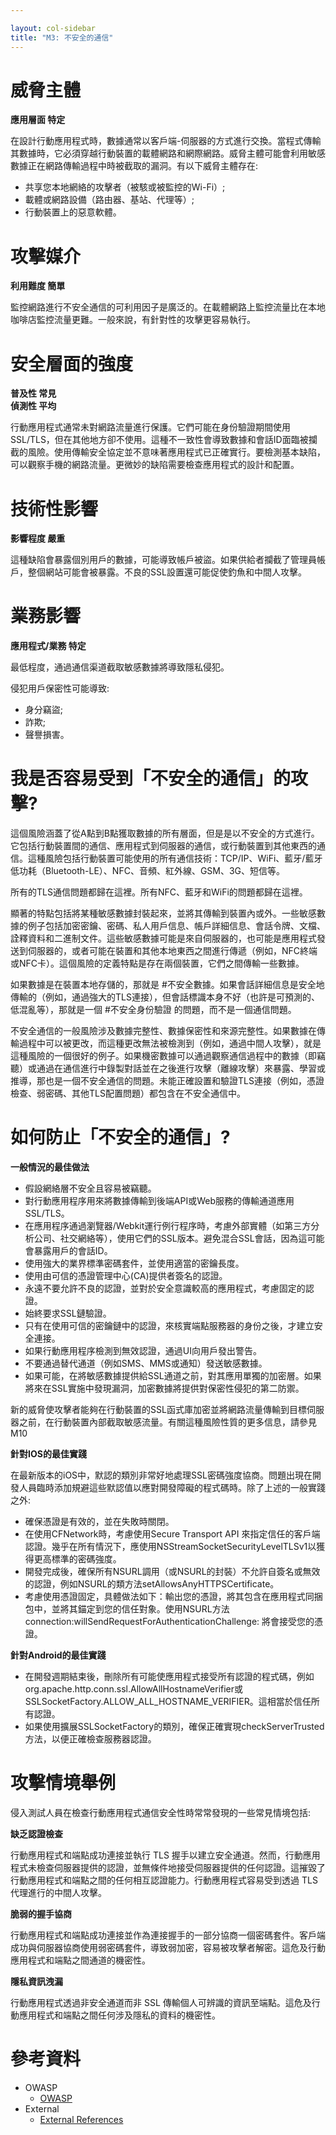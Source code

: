 ```yaml
---

layout: col-sidebar
title: "M3: 不安全的通信"
---
```


# 威脅主體

**應用層面 特定**

在設計行動應用程式時，數據通常以客戶端-伺服器的方式進行交換。當程式傳輸其數據時，它必須穿越行動裝置的載體網路和網際網路。威脅主體可能會利用敏感數據正在網路傳輸過程中時被截取的漏洞。有以下威脅主體存在:

- 共享您本地網絡的攻擊者（被駭或被監控的Wi-Fi）;
- 載體或網路設備（路由器、基站、代理等）; 
- 行動裝置上的惡意軟體。

# 攻擊媒介	

**利用難度 簡單**

監控網路進行不安全通信的可利用因子是廣泛的。在載體網路上監控流量比在本地咖啡店監控流量更難。一般來說，有針對性的攻擊更容易執行。

# 安全層面的強度

**普及性 常見** <br />
**偵測性 平均**

行動應用程式通常未對網路流量進行保護。它們可能在身份驗證期間使用SSL/TLS，但在其他地方卻不使用。這種不一致性會導致數據和會話ID面臨被攔截的風險。使用傳輸安全協定並不意味著應用程式已正確實行。要檢測基本缺陷，可以觀察手機的網路流量。更微妙的缺陷需要檢查應用程式的設計和配置。

# 技術性影響

**影響程度 嚴重**

這種缺陷會暴露個別用戶的數據，可能導致帳戶被盜。如果供給者攔截了管理員帳戶，整個網站可能會被暴露。不良的SSL設置還可能促使釣魚和中間人攻擊。

# 業務影響
	
**應用程式/業務 特定** 
		

最低程度，通過通信渠道截取敏感數據將導致隱私侵犯。

侵犯用戶保密性可能導致:

- 身分竊盜;
- 詐欺;
- 聲譽損害。

# 我是否容易受到「不安全的通信」的攻擊?

這個風險涵蓋了從A點到B點獲取數據的所有層面，但是是以不安全的方式進行。它包括行動裝置間的通信、應用程式到伺服器的通信，或行動裝置到其他東西的通信。這種風險包括行動裝置可能使用的所有通信技術：TCP/IP、WiFi、藍牙/藍牙低功耗（Bluetooth-LE）、NFC、音頻、紅外線、GSM、3G、短信等。

所有的TLS通信問題都歸在這裡。所有NFC、藍牙和WiFi的問題都歸在這裡。

顯著的特點包括將某種敏感數據封裝起來，並將其傳輸到裝置內或外。一些敏感數據的例子包括加密密鑰、密碼、私人用戶信息、帳戶詳細信息、會話令牌、文檔、詮釋資料和二進制文件。這些敏感數據可能是來自伺服器的，也可能是應用程式發送到伺服器的，或者可能在裝置和其他本地東西之間進行傳遞（例如，NFC終端或NFC卡）。這個風險的定義特點是存在兩個裝置，它們之間傳輸一些數據。

如果數據是在裝置本地存儲的，那就是 #不安全數據。如果會話詳細信息是安全地傳輸的（例如，通過強大的TLS連接），但會話標識本身不好（也許是可預測的、低混亂等），那就是一個 #不安全身份驗證 的問題，而不是一個通信問題。

不安全通信的一般風險涉及數據完整性、數據保密性和來源完整性。如果數據在傳輸過程中可以被更改，而這種更改無法被檢測到（例如，通過中間人攻擊），就是這種風險的一個很好的例子。如果機密數據可以通過觀察通信過程中的數據（即竊聽）或通過在通信進行中錄製對話並在之後進行攻擊（離線攻擊）來暴露、學習或推導，那也是一個不安全通信的問題。未能正確設置和驗證TLS連接（例如，憑證檢查、弱密碼、其他TLS配置問題）都包含在不安全通信中。

# 如何防止「不安全的通信」?

**一般情況的最佳做法**

* 假設網絡層不安全且容易被竊聽。
* 對行動應用程序用來將數據傳輸到後端API或Web服務的傳輸通道應用SSL/TLS。
* 在應用程序通過瀏覽器/Webkit運行例行程序時，考慮外部實體（如第三方分析公司、社交網絡等），使用它們的SSL版本。避免混合SSL會話，因為這可能會暴露用戶的會話ID。
* 使用強大的業界標準密碼套件，並使用適當的密鑰長度。
* 使用由可信的憑證管理中心(CA)提供者簽名的認證。
* 永遠不要允許不良的認證，並對於安全意識較高的應用程式，考慮固定的認證。
* 始終要求SSL鏈驗證。
* 只有在使用可信的密鑰鏈中的認證，來核實端點服務器的身份之後，才建立安全連接。
* 如果行動應用程序檢測到無效認證，通過UI向用戶發出警告。
* 不要通過替代通道（例如SMS、MMS或通知）發送敏感數據。
* 如果可能，在將敏感數據提供給SSL通道之前，對其應用單獨的加密層。如果將來在SSL實施中發現漏洞，加密數據將提供對保密性侵犯的第二防禦。

新的威脅使攻擊者能夠在行動裝置的SSL函式庫加密並將網路流量傳輸到目標伺服器之前，在行動裝置內部截取敏感流量。有關這種風險性質的更多信息，請參見M10

**針對IOS的最佳實踐**

在最新版本的iOS中，默認的類別非常好地處理SSL密碼強度協商。問題出現在開發人員臨時添加規避這些默認值以應對開發障礙的程式碼時。除了上述的一般實踐之外:

- 確保憑證是有效的，並在失敗時關閉。
- 在使用CFNetwork時，考慮使用Secure Transport API 來指定信任的客戶端認證。幾乎在所有情況下，應使用NSStreamSocketSecurityLevelTLSv1以獲得更高標準的密碼強度。
- 開發完成後，確保所有NSURL調用（或NSURL的封裝）不允許自簽名或無效的認證，例如NSURL的類方法setAllowsAnyHTTPSCertificate。
- 考慮使用憑證固定，具體做法如下：輸出您的憑證，將其包含在應用程式同捆包中，並將其錨定到您的信任對象。使用NSURL方法connection:willSendRequestForAuthenticationChallenge: 將會接受您的憑證。

**針對Android的最佳實踐**

- 在開發週期結束後，刪除所有可能使應用程式接受所有認證的程式碼，例如org.apache.http.conn.ssl.AllowAllHostnameVerifier或SSLSocketFactory.ALLOW_ALL_HOSTNAME_VERIFIER。這相當於信任所有認證。
- 如果使用擴展SSLSocketFactory的類別，確保正確實現checkServerTrusted方法，以便正確檢查服務器認證。

# 攻擊情境舉例

侵入測試人員在檢查行動應用程式通信安全性時常常發現的一些常見情境包括:

**缺乏認證檢查**

行動應用程式和端點成功連接並執行 TLS 握手以建立安全通道。然而，行動應用程式未檢查伺服器提供的認證，並無條件地接受伺服器提供的任何認證。這摧毀了行動應用程式和端點之間的任何相互認證能力。行動應用程式容易受到透過 TLS 代理進行的中間人攻擊。

**脆弱的握手協商**

行動應用程式和端點成功連接並作為連接握手的一部分協商一個密碼套件。客戶端成功與伺服器協商使用弱密碼套件，導致弱加密，容易被攻擊者解密。這危及行動應用程式和端點之間通道的機密性。

**隱私資訊洩漏**

行動應用程式透過非安全通道而非 SSL 傳輸個人可辨識的資訊至端點。這危及行動應用程式和端點之間任何涉及隱私的資料的機密性。

# 參考資料

- OWASP
  - [OWASP](https://www.owasp.org/)
- External
  - [External References](http://cwe.mitre.org/)